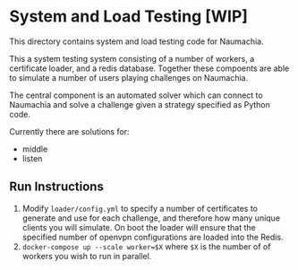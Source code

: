 # System and Load Testing [WIP]

This directory contains system and load testing code for Naumachia.

This a system testing system consisting of a number of workers, a certificate loader, and a redis database. Together these compoents are able to simulate a number of users playing challenges on Naumachia.

The central component is an automated solver which can connect to Naumachia and solve a challenge given a strategy specified as Python code.

Currently there are solutions for:
* middle
* listen

## Run Instructions

1. Modify `loader/config.yml` to specify a number of certificates to generate and use for each challenge, and therefore how many unique clients you will simulate. On boot the loader will ensure that the specified number of openvpn configurations are loaded into the Redis.
2. `docker-compose up --scale worker=$X` where `$X` is the number of of workers you wish to run in parallel.
